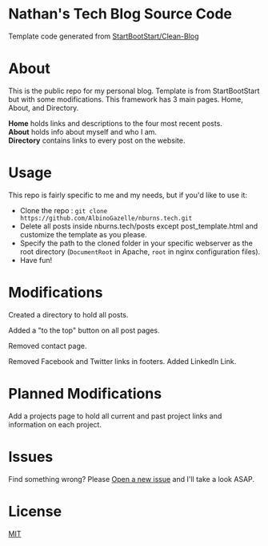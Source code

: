 # Nathan's Tech Blog Source Code

Template code generated from [StartBootStart/Clean-Blog](https://github.com/StartBootstrap/startbootstrap-clean-blog)

# About

This is the public repo for my personal blog. Template is from StartBootStart but with some modifications.
This framework has 3 main pages. Home, About, and Directory.  

**Home** holds links and descriptions to the four most recent posts.  
**About** holds info about myself and who I am.  
**Directory** contains links to every post on the website.  

# Usage

This repo is fairly specific to me and my needs, but if you'd like to use it:
* Clone the repo : `git clone https://github.com/AlbinoGazelle/nburns.tech.git`
* Delete all posts inside nburns.tech/posts except post_template.html and customize the template as you please.
* Specify the path to the cloned folder in your specific webserver as the root directory (`DocumentRoot` in Apache, `root` in nginx configuration files).
* Have fun!


# Modifications

Created a directory to hold all posts.

Added a "to the top" button on all post pages.

Removed contact page.

Removed Facebook and Twitter links in footers. Added LinkedIn Link.

# Planned Modifications

Add a projects page to hold all current and past project links and information on each project.



# Issues

Find something wrong? Please [Open a new issue](https://github.com/AlbinoGazelle/nburns.tech/issues) and I'll take a look ASAP.

# License

[MIT](https://opensource.org/licenses/MIT)
